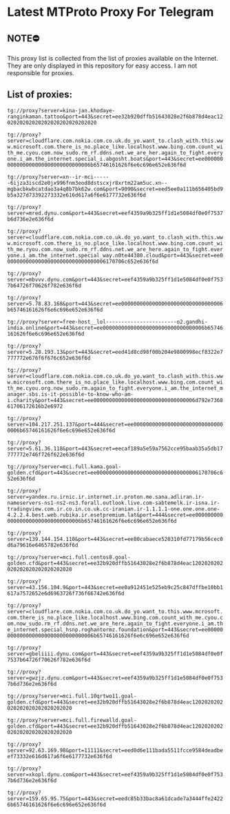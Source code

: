 # Latest MTProto Proxy For Telegram

## NOTE⛔

This proxy list is collected from the list of proxies available on the Internet. They are only displayed in this repository for easy access. I am not responsible for proxies.

## List of proxies:

`tg://proxy?server=kina-jan.khodaye-ranginkaman.tattoo&port=443&secret=ee32b920dffb51643028e2f6b878d4eac1202020202020202020202020202020`

`tg://proxy?server=cloudflare.com.nokia.com.co.uk.do_yo.want_to.clash_with.this.www.microsoft.com.there_is_no.place_like.localhost.www.bing.com.count_with_me.cyou.com.now_sudo.rm_rf.ddns.net.we_are_her.again_to_fight.everyone.i_am.the_internet.special_i.abgosht.boats&port=443&secret=ee000000000000000000000000000000006b65746161626f6e6c696e652e636f6d`

`tg://proxy?server=xn--ir-mci------6ijza3iscd2e0jx996fnm3eod8dstscxjr8xrtm22am5uc.xn--mgbacbkwbcatdao3a4q8b7bk62w.com&port=9090&secret=eed5ee0a111b656405bd9b5a327d73392273332e616d617a6f6e6177732e636f6d`

`tg://proxy?server=mred.dynu.com&port=443&secret=eef4359a9b325ff1d1e5084df0e0f7537b6d736e2e636f6d`

`tg://proxy?server=cloudflare.com.nokia.com.co.uk.do_yo.want_to.clash_with.this.www.microsoft.com.there_is_no.place_like.localhost.www.bing.com.count_with_me.ryou.com.now_sudo.rm_rf.ddns.net.we_are_here.again_to_fight.everyone.i_am.the_internet.special_way.n0te44380.cloud&port=443&secret=ee000000000000000000000000000000006170706c652e636f6d`

`tg://proxy?server=mbvvv.dynu.com&port=443&secret=eef4359a9b325ff1d1e5084df0e0f7537b64726f70626f782e636f6d`

`tg://proxy?server=5.78.83.168&port=443&secret=ee000000000000000000000000000000006b65746161626f6e6c696e652e636f6d`

`tg://proxy?server=free-host__lol-----------------------o2.gandhi-india.online&port=443&secret=ee000000000000000000000000000000006b65746161626f6e6c696e652e636f6d`

`tg://proxy?server=5.28.193.13&port=443&secret=eed41d8cd98f00b204e9800998ecf8322e7777772e676f6f676c652e636f6d`

`tg://proxy?server=cloudflare.com.nokia.com.co.uk.do_yo.want_to.clash_with.this.www.microsoft.com.there_is_no.place_like.localhost.www.bing.com.count_with_me.cyou.org.now_sudo.rm.again_to_fight.everyone.i_am.the_internet_manager.sbs.is-it-possible-to-know-who-am-i.charity&port=443&secret=ee000000000000000000000000000000006d792e736861706172616b2e6972`

`tg://proxy?server=104.217.251.137&port=444&secret=ee000000000000000000000000000000006b65746161626f6e6c696e652e636f6d`

`tg://proxy?server=5.61.36.118&port=443&secret=eecaf189a5e59a7562cce95baab35a5db17777772e746f726f622e636f6d`

`tg://proxy?server=mci.full.kama.goal-golden.cfd&port=443&secret=ee000000000000000000000000000000006170706c652e636f6d`

`tg://proxy?server=yandex.ru.irnic.ir.internet.ir.proton.me.sana.adliran.ir-nameservers-ns1-ns2-ns3.forall.outlook.live.com-sabtemelk.ir-isna.ir-tradingview.com.ir.co.in.co.uk.cc-iranian.ir-1.1.1.1-one.one.one.one-4.2.2.4.best.web.rubika.ir.esetpremium.lat&port=444&secret=ee000000000000000000000000000000006b65746161626f6e6c696e652e636f6d`

`tg://proxy?server=139.144.154.110&port=443&secret=ee80cabaece520310fd77179b56cec0d6a79616e6465782e636f6d`

`tg://proxy?server=mci.full.centos8.goal-golden.cfd&port=443&secret=ee32b920dffb51643028e2f6b878d4eac1202020202020202020202020202020`

`tg://proxy?server=43.156.104.9&port=443&secret=ee0a912451e525eb9c25c847dffbe10bb1617a7572652e6d6963726f736f66742e636f6d`

`tg://proxy?server=cloudflare.com.nokia.com.co.uk.do_yo.want_to.this.www.mcrosoft.com.there_is_no.place_like.localhost.www.bing.com.count_with_me.cyou.com.now_sudo.rm_rf.ddns.net.we_are_here.again_to_fight.everyone.i_am.the_internet.special_hsnp.roghantormz.foundation&port=443&secret=ee000000000000000000000000000000006b65746161626f6e6c696e652e636f6d`

`tg://proxy?server=gbeliiii.dynu.com&port=443&secret=eef4359a9b325ff1d1e5084df0e0f7537b64726f70626f782e636f6d`

`tg://proxy?server=gwzjz.dynu.com&port=443&secret=eef4359a9b325ff1d1e5084df0e0f7537b6d736e2e636f6d`

`tg://proxy?server=mci.full.10qrtwo11.goal-golden.cfd&port=443&secret=ee32b920dffb51643028e2f6b878d4eac1202020202020202020202020202020`

`tg://proxy?server=mci.full.firewalld.goal-golden.cfd&port=443&secret=ee32b920dffb51643028e2f6b878d4eac1202020202020202020202020202020`

`tg://proxy?server=92.63.169.98&port=11111&secret=eed0d6e111bada5511fcce9584deadbeef73332e616d617a6f6e6177732e636f6d`

`tg://proxy?server=xkopl.dynu.com&port=443&secret=eef4359a9b325ff1d1e5084df0e0f7537b6d736e2e636f6d`

`tg://proxy?server=159.65.95.75&port=443&secret=eedc85b33bac8a61dcade7a3444ffe24226b65746161626f6e6c696e652e636f6d`

